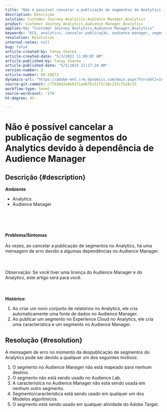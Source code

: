 ```yaml
---
title: "Não é possível cancelar a publicação de segmentos do Analytics devido à dependência de Audience Manager"
description: Descrição
solution: Customer Journey Analytics,Audience Manager,Analytics
product: Customer Journey Analytics,Audience Manager,Analytics
applies-to: "Customer Journey Analytics,Audience Manager,Analytics"
keywords: "KCS, analytics, cancelar publicação, audience manager, segmentos"
resolution: Resolution
internal-notes: null
bug: false
article-created-by: Tanay Sharma .
article-created-date: "5/3/2023 11:09:07 AM"
article-published-by: Tanay Sharma .
article-published-date: "5/3/2023 11:17:24 AM"
version-number: 2
article-number: KA-20672
dynamics-url: "https://adobe-ent.crm.dynamics.com/main.aspx?forceUCI=1&pagetype=entityrecord&etn=knowledgearticle&id=d5cd86ea-a2e9-ed11-a7c6-6045bd0065b6"
source-git-commit: c7f01b42e8e0371ad6f6c51f2c58c215cfb18c35
workflow-type: tm+mt
source-wordcount: '174'
ht-degree: 4%

---
```


# Não é possível cancelar a publicação de segmentos do Analytics devido à dependência de Audience Manager

## Descrição {#description}

<b>Ambiente</b>
- Analytics
- Audience Manager

<br><br> <br><br><b>Problema/Sintomas</b><br><br>Às vezes, ao cancelar a publicação de segmentos no Analytics, há uma mensagem de erro devido a algumas dependências no Audience Manager.<br><br> <br><br>Observação: Se você tiver uma licença do Audience Manager e do Analytics, este artigo será para você.<br><br> <br><br><b>Histórico</b>:
1. Ao criar um novo conjunto de relatórios no Analytics, ele cria automaticamente uma fonte de dados no Audience Manager.
2. Ao publicar um segmento no Experience Cloud no Analytics, ele cria uma característica e um segmento no Audience Manager.



## Resolução {#resolution}


A mensagem de erro no momento da despublicação de segmentos do Analytics pode ser devido a qualquer um dos seguintes motivos:

1. O segmento no Audience Manager não está mapeado para nenhum destino.
2. O segmento não está sendo usado no Audience Lab.
3. A característica no Audience Manager não está sendo usada em nenhum outro segmento.
4. Segmento/característica está sendo usado em qualquer um dos Modelos algorítmicos.
5. O segmento está sendo usado em qualquer atividade do Adobe Target.

